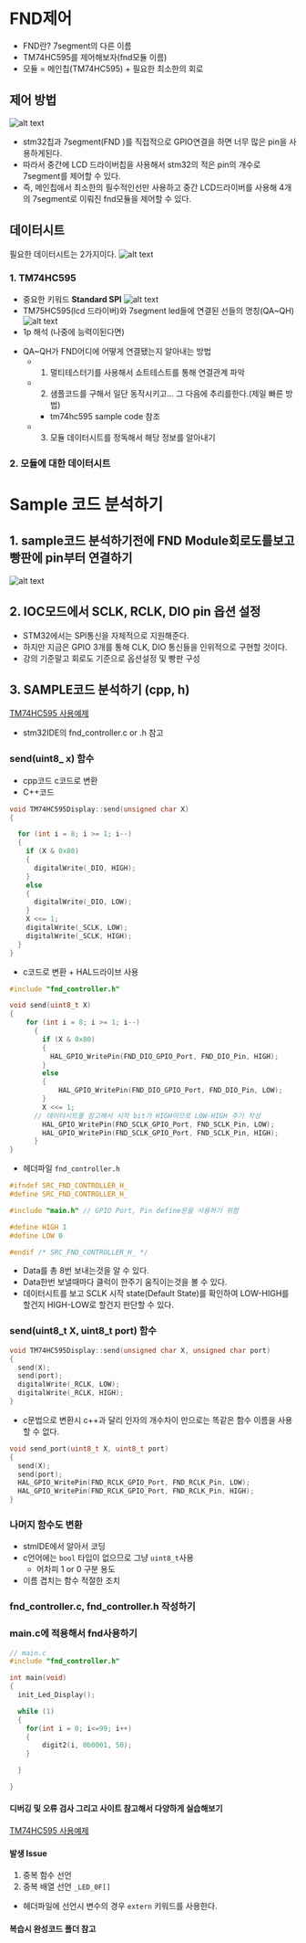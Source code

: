 # FND제어
- FND란? 7segment의 다른 이름
- TM74HC595를 제어해보자(fnd모듈 이름)
- 모듈 = 메인칩(TM74HC595) + 필요한 최소한의 회로

## 제어 방법
![alt text](image-1.png)
- stm32칩과 7segment(FND )를 직접적으로 GPIO연결을 하면 너무 많은 pin을 사용하게된다.
- 따라서 중간에 LCD 드라이버칩을 사용해서 stm32의 적은 pin의 개수로 7segment를 제어할 수 있다.
- 즉, 메인칩에서 최소한의 필수적인선만 사용하고 중간 LCD드라이버를 사용해 4개의 7segment로 이뤄진 fnd모듈을 제어할 수 있다.

## 데이터시트
필요한 데이터시트는 2가지이다.
![alt text](image-2.png)

### 1. TM74HC595
- 중요한 키워드 **Standard SPI**
![alt text](image-3.png)
- TM75HC595(lcd 드라이버)와 7segment led들에 연결된 선들의 명칭(QA~QH)
![alt text](image-4.png)
- 1p 해석 (나중에 능력이된다면)
+ QA~QH가 FND어디에 어떻게 연결됐는지 알아내는 방법
    + 1. 멀티테스터기를 사용해서 쇼트테스트를 통해 연결관계 파악
    + 2. 샘플코드를 구해서 일단 동작시키고... 그 다음에 추리를한다.(제일 빠른 방법)
      * tm74hc595 sample code 참조
    + 3. 모듈 데이터시트를 정독해서 해당 정보를 알아내기

### 2. 모듈에 대한 데이터시트

# Sample 코드 분석하기

## 1. sample코드 분석하기전에 FND Module회로도를보고 빵판에 pin부터 연결하기
![alt text](image-5.png)

## 2. IOC모드에서 SCLK, RCLK, DIO pin 옵션 설정
- STM32에서는 SPI통신을 자체적으로 지원해준다.
- 하지만 지금은 GPIO 3개를 통해 CLK, DIO 통신들을 인위적으로 구현할 것이다.
- 강의 기준말고 회로도 기준으로 옵션설정 및 빵판 구성

## 3. SAMPLE코드 분석하기 (cpp, h)
[TM74HC595 사용예제](https://blog.naver.com/boilmint7/221442725896)
- stm32IDE의 fnd_controller.c or .h 참고

### send(uint8_ x) 함수
- cpp코드 c코드로 변환
- C++코드
```c++
void TM74HC595Display::send(unsigned char X)
{

  for (int i = 8; i >= 1; i--)
  {
    if (X & 0x80)
    {
      digitalWrite(_DIO, HIGH);
    }
    else
    {
      digitalWrite(_DIO, LOW);
    }
    X <<= 1;
    digitalWrite(_SCLK, LOW);
    digitalWrite(_SCLK, HIGH);  
  }
}
```

- c코드로 변환 + HAL드라이브 사용
```c
#include "fnd_controller.h"

void send(uint8_t X)
{
	for (int i = 8; i >= 1; i--)
	  {
	    if (X & 0x80)
	    {
	      HAL_GPIO_WritePin(FND_DIO_GPIO_Port, FND_DIO_Pin, HIGH);
	    }
	    else
	    {
	    	HAL_GPIO_WritePin(FND_DIO_GPIO_Port, FND_DIO_Pin, LOW);
	    }
	    X <<= 1;
      // 데이터시트를 참고해서 시작 bit가 HIGH이므로 LOW-HIGH 주기 작성 
	    HAL_GPIO_WritePin(FND_SCLK_GPIO_Port, FND_SCLK_Pin, LOW);
	    HAL_GPIO_WritePin(FND_SCLK_GPIO_Port, FND_SCLK_Pin, HIGH);
	  }
}
```
- 헤더파일 `fnd_controller.h`

```c++
#ifndef SRC_FND_CONTROLLER_H_
#define SRC_FND_CONTROLLER_H_

#include "main.h" // GPIO Port, Pin define문을 사용하기 위함

#define HIGH 1
#define LOW 0

#endif /* SRC_FND_CONTROLLER_H_ */
```

- Data를 총 8번 보내는것을 알 수 있다.
- Data한번 보낼때마다 클럭이 한주기 움직이는것을 볼 수 있다.
- 데이터시트를 보고 SCLK 시작 state(Default State)를 확인하여 LOW-HIGH를 할건지 HIGH-LOW로 할건지 판단할 수 있다.

### send(uint8_t X, uint8_t port) 함수

```c++
void TM74HC595Display::send(unsigned char X, unsigned char port)
{
  send(X);
  send(port);
  digitalWrite(_RCLK, LOW);
  digitalWrite(_RCLK, HIGH);
}
```
- c문법으로 변환시 c++과 달리 인자의 개수차이 만으로는 똑같은 함수 이름을 사용할 수 없다.

```c
void send_port(uint8_t X, uint8_t port)
{
  send(X);
  send(port);
  HAL_GPIO_WritePin(FND_RCLK_GPIO_Port, FND_RCLK_Pin, LOW);
  HAL_GPIO_WritePin(FND_RCLK_GPIO_Port, FND_RCLK_Pin, HIGH);
}
```

### 나머지 함수도 변환
- stmIDE에서 알아서 코딩
- c언어에는 `bool` 타입이 없으므로 그냥 `uint8_t`사용
  + 어차피 1 or 0 구분 용도
- 이름 겹치는 함수 적절한 조치

### fnd_controller.c, fnd_controller.h 작성하기
### main.c에 적용해서 fnd사용하기
```c
// main.c
#include "fnd_controller.h"

int main(void)
{
  init_Led_Display();

  while (1)
  {
  	for(int i = 0; i<=99; i++)
  	{
  		digit2(i, 0b0001, 50);
  	}

  }

}

```

#### 디버깅 및 오류 검사 그리고 사이트 참고해서 다양하게 실습해보기
[TM74HC595 사용예제](https://blog.naver.com/boilmint7/221442725896)

#### 발생 Issue
1. 중복 함수 선언
2. 중복 배열 선언 `_LED_0F[]`
  + 헤더파일에 선언시 변수의 경우 `extern` 키워드를 사용한다.


#### 복습시 완성코드 폴더 참고